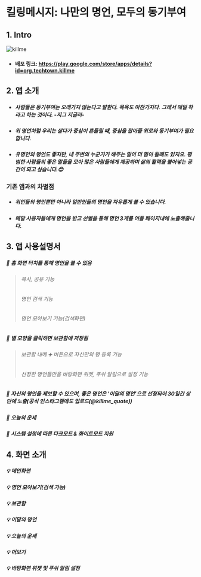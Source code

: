 # 킬링메시지: 나만의 명언, 모두의 동기부여
## 1. Intro
![killme](https://user-images.githubusercontent.com/72978589/165931870-ed88ecfe-9dc5-4ed1-9861-d42925533235.png)  
* #### 배포 링크: https://play.google.com/store/apps/details?id=org.techtown.killme  

## 2. 앱 소개
* ##### 사람들은 동기부여는 오래가지 않는다고 말한다. 목욕도 마찬가지다. 그래서 매일 하라고 하는 것이다. -지그 지글러-  
* ##### 위 명언처럼 우리는 살다가 중심이 흔들릴 때, 중심을 잡아줄 위로와 동기부여가 필요합니다. 
* ##### 유명인의 명언도 좋지만, 내 주변의 누군가가 해주는 말이 더 힘이 될때도 있지요. 평범한 사람들의 좋은 말들을 모아 많은 사람들에게 제공하며 삶의 활력을 불어넣는 공간이 되고 싶습니다.:blush:
### 기존 앱과의 차별점
* ##### 위인들의 명언뿐만 아니라 일반인들의 명언을 자유롭게 볼 수 있습니다.
* ##### 매달 사용자들에게 명언을 받고 선별을 통해 명언 3개를 어플 페이지내에 노출해줍니다.
## 3. 앱 사용설명서
##### :balloon: 홈 화면 터치를 통해 명언을 볼 수 있음
> ###### 복사, 공유 기능  
> ###### 명언 검색 기능  
> ###### 명언 모아보기 기능(검색화면)  
##### :balloon: 별 모양을 클릭하면 보관함에 저장됨
> ###### 보관함 내에 :heavy_plus_sign: 버튼으로 자신만의 명 등록 기능
> ###### 선정한 명언들만을 바탕화면 위젯, 푸쉬 알림으로 설정 기능
##### :balloon: 자신의 명언을 제보할 수 있으며, 좋은 명언은 '이달의 명언'으로 선정되어 30일간 상단에 노출(공식 인스타그램에도 업로드(@killme_quote))
##### :balloon: 오늘의 운세
##### :balloon: 시스템 설정에 따른 다크모드 & 화이트모드 지원
## 4. 화면 소개
##### :bulb: 메인화면  
##### :bulb: 명언 모아보기(검색 가능)  
##### :bulb: 보관함  
##### :bulb: 이달의 명언  
##### :bulb: 오늘의 운세
##### :bulb: 더보기
##### :bulb: 바탕화면 위젯 및 푸쉬 알림 설정
